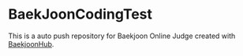 # BaekJoonCodingTest
This is a auto push repository for Baekjoon Online Judge created with [BaekjoonHub](https://github.com/BaekjoonHub/BaekjoonHub).
